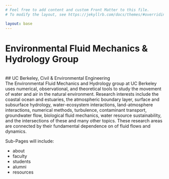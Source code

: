 ```yaml
---
# Feel free to add content and custom Front Matter to this file.
# To modify the layout, see https://jekyllrb.com/docs/themes/#overriding-theme-defaults

layout: base
---
```

<div class="block"></div>

# Environmental Fluid Mechanics & Hydrology Group
<br /> 
## UC Berkeley, Civil & Environmental Engineering

<div class="block">
	The Environmental Fluid Mechanics and Hydrology group at UC Berkeley uses numerical, observational, and theoretical tools to study the movement of water and air in the natural environment. Research interests include the coastal ocean and estuaries, the atmospheric boundary layer, surface and subsurface hydrology, water-ecosystem interactions, land-atmosphere interactions, numerical methods, turbulence, contaminant transport, groundwater flow, biological fluid mechanics, water resource sustainability, and the intersections of these and many other topics. These research areas are connected by their fundamental dependence on of fluid flows and dynamics.
</div>

Sub-Pages will include: 

- about
- faculty
- students
- alumni
- resources